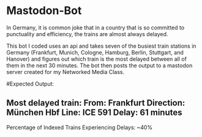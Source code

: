 # Mastodon-Bot

In Germany, it is common joke that in a country that is so committed to punctuality and efficiency, the trains are almost always delayed. 

This bot I coded uses an api and takes seven of the busiest train stations in Germany (Frankfurt, Munich, Cologne, Hamburg, Berlin, Stuttgart, and Hanover) and figures out which train is the most delayed between all of them in the next 30 minutes. The bot then posts the output to a mastodon server created for my Networked Media Class.

#Expected Output:

Most delayed train:
From: Frankfurt
Direction: München Hbf
Line: ICE 591
Delay: 61 minutes
----------------------------------------
Percentage of Indexed Trains Experiencing Delays: ~40%
